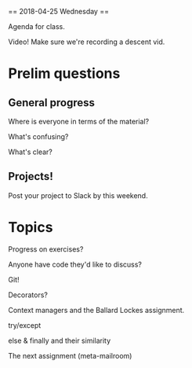 == 2018-04-25 Wednesday ==

Agenda for class.

Video!  Make sure we're recording a descent vid.


Prelim questions
================

General progress
----------------

Where is everyone in terms of the material?

  What's confusing?

  What's clear?

Projects!
---------

  Post your project to Slack by this weekend.


Topics
======

Progress on exercises?

  Anyone have code they'd like to discuss?

Git!

Decorators?

Context managers and the Ballard Lockes assignment.

  try/except

  else & finally and their similarity

The next assignment (meta-mailroom)

